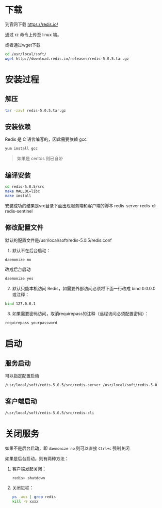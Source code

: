 # 下载

到官网下载 https://redis.io/

通过 rz 命令上传至 linux 端。

或者通过wget下载

```sh
cd /usr/local/soft/
wget http://download.redis.io/releases/redis-5.0.5.tar.gz
```



# 安装过程

## 解压

```sh
tar -zxvf redis-5.0.5.tar.gz
```



## 安装依赖

Redis 是 C 语言编写的，因此需要依赖 gcc

```sh
yum install gcc
```

> 如果是 centos 则已自带



## 编译安装

```sh
cd redis-5.0.5/src
make MALLOC=libc
make install
```

安装成功的结果是src目录下面出现服务端和客户端的脚本
redis-server
redis-cli
redis-sentinel



## 修改配置文件

默认的配置文件是/usr/local/soft/redis-5.0.5/redis.conf

1. 默认不在后台启动：

```sh
daemonize no
```

改成后台启动

```sh
daemonize yes
```

2. 默认只能本机访问 Redis，如需要外部访问必须将下面一行改成 bind 0.0.0.0 或注释：

```sh
bind 127.0.0.1
```

3. 如果需要密码访问，取消requirepass的注释（远程访问必须配置密码）：

```sh
requirepass yourpassword
```



# 启动

## 服务启动

可以指定配置启动

```sh
/usr/local/soft/redis-5.0.5/src/redis-server /usr/local/soft/redis-5.0.5/redis.conf
```



## 客户端启动

```sh
/usr/local/soft/redis-5.0.5/src/redis-cli
```



# 关闭服务

如果不是后台启动，即 `daemonize no` 则可以直接 `Ctrl+c` 强制关闭

如果是后台启动，则有两种方法：

1. 客户端发起关闭：

   ```sh
   redis> shutdown
   ```

2. 关闭进程：

   ```sh
   ps -aux | grep redis
   kill -9 xxxx
   ```
